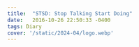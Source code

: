 ```yaml
---
title:  "STSD: Stop Talking Start Doing"
date:   2016-10-26 22:50:33 -0400
tags: Diary
cover: '/static/2024-04/logo.webp'
---
```




